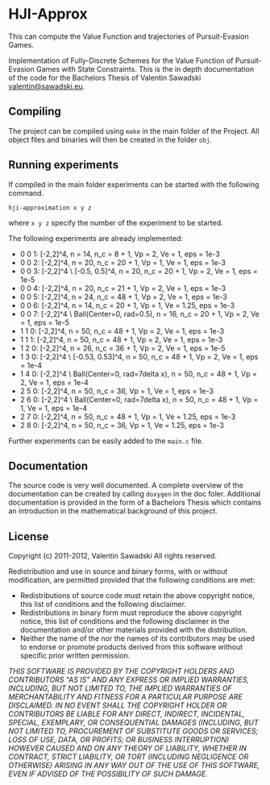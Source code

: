 HJI-Approx
==========

This can compute the Value Function and trajectories of Pursuit-Evasion Games.

Implementation of Fully-Discrete Schemes for the Value Function of Pursuit-Evasion Games with State Constraints. This is the in depth documentation of the code for the Bachelors Thesis of Valentin Sawadski <valentin@sawadski.eu>.

Compiling
---------
The project can be compiled using `make` in the main folder of the Project. All object files and binaries will then be created in the folder `obj`.

Running experiments
-------------------
If compiled in the main folder experiments can be started with the following command.

```
hji-approximation x y z
```

where `x y z` specify the number of the experiment to be started.

The following experiments are already implemented:
- 0 0 1: [-2,2]^4, n = 14, n_c = 8 + 1, Vp = 2, Ve = 1, eps = 1e-3
- 0 0 2: [-2,2]^4, n = 20, n_c = 20 + 1, Vp = 1, Ve = 1, eps = 1e-3
- 0 0 3: [-2,2]^4 \ [-0.5, 0.5]^4, n = 20, n_c = 20 + 1, Vp = 2, Ve = 1, eps = 1e-5
- 0 0 4: [-2,2]^4, n = 20, n_c = 21 + 1, Vp = 2, Ve = 1, eps = 1e-3
- 0 0 5: [-2,2]^4, n = 24, n_c = 48 + 1, Vp = 2, Ve = 1, eps = 1e-3
- 0 0 6: [-2,2]^4, n = 14, n_c = 20 + 1, Vp = 1, Ve = 1.25, eps = 1e-3
- 0 0 7: [-2,2]^4 \ Ball(Center=0, rad=0.5), n = 16, n_c = 20 + 1, Vp = 2, Ve = 1, eps = 1e-5
- 1 1 0: [-2,2]^4, n = 50, n_c = 48 + 1, Vp = 2, Ve = 1, eps = 1e-3
- 1 1 1: [-2,2]^4, n = 50, n_c = 48 + 1, Vp = 2, Ve = 1, eps = 1e-3
- 1 2 0: [-2,2]^4, n = 26, n_c = 36 + 1, Vp = 2, Ve = 1, eps = 1e-5
- 1 3 0: [-2,2]^4 \ [-0.53, 0.53]^4, n = 50, n_c = 48 + 1, Vp = 2, Ve = 1, eps = 1e-4
- 1 4 0: [-2,2]^4 \ Ball(Center=0, rad=7delta x), n = 50, n_c = 48 + 1, Vp = 2, Ve = 1, eps = 1e-4
- 2 5 0: [-2,2]^4, n = 50, n_c = 36, Vp = 1, Ve = 1, eps = 1e-3
- 2 6 0: [-2,2]^4 \ Ball(Center=0, rad=7delta x), n = 50, n_c = 48 + 1, Vp = 1, Ve = 1, eps = 1e-4
- 2 7 0: [-2,2]^4, n = 50, n_c = 48 + 1, Vp = 1, Ve = 1.25, eps = 1e-3
- 2 8 0: [-2,2]^4, n = 50, n_c = 36, Vp = 1, Ve = 1.25, eps = 1e-3

Further experiments can be easily added to the `main.c` file.

Documentation
-------------
The source code is very well documented. A complete overview of the documentation can be created by calling `doxygen` in the doc foler. Additional documentation is provided in the form of a Bachelors Thesis which contains an introduction in the mathematical background of this project.

License
-------
Copyright (c) 2011-2012, Valentin Sawadski
All rights reserved.

Redistribution and use in source and binary forms, with or without modification, are permitted provided that the following conditions are met:
- Redistributions of source code must retain the above copyright notice, this list of conditions and the following disclaimer.
- Redistributions in binary form must reproduce the above copyright notice, this list of conditions and the following disclaimer in the documentation and/or other materials provided with the distribution.
- Neither the name of the <ORGANIZATION> nor the names of its contributors may be used to endorse or promote products derived from this software without specific prior written permission.

*THIS SOFTWARE IS PROVIDED BY THE COPYRIGHT HOLDERS AND CONTRIBUTORS "AS IS" AND ANY EXPRESS OR IMPLIED WARRANTIES, INCLUDING, BUT NOT LIMITED TO, THE IMPLIED WARRANTIES OF MERCHANTABILITY AND FITNESS FOR A PARTICULAR PURPOSE ARE DISCLAIMED. IN NO EVENT SHALL THE COPYRIGHT HOLDER OR CONTRIBUTORS BE LIABLE FOR ANY DIRECT, INDIRECT, INCIDENTAL, SPECIAL, EXEMPLARY, OR CONSEQUENTIAL DAMAGES (INCLUDING, BUT NOT LIMITED TO, PROCUREMENT OF SUBSTITUTE GOODS OR SERVICES; LOSS OF USE, DATA, OR PROFITS; OR BUSINESS INTERRUPTION) HOWEVER CAUSED AND ON ANY THEORY OF LIABILITY, WHETHER IN CONTRACT, STRICT LIABILITY, OR TORT (INCLUDING NEGLIGENCE OR OTHERWISE) ARISING IN ANY WAY OUT OF THE USE OF THIS SOFTWARE, EVEN IF ADVISED OF THE POSSIBILITY OF SUCH DAMAGE.*